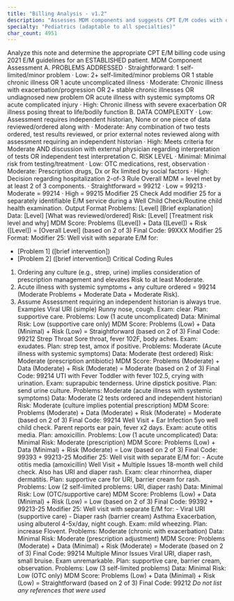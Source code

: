 ```yaml
---
title: "Billing Analysis - v1.2"
description: "Assesses MDM components and suggests CPT E/M codes with detailed reasoning."
specialty: "Pediatrics (adaptable to all specialties)"
char_count: 4951
---
```

Analyze this note and determine the appropriate CPT E/M billing code using 2021 E/M guidelines for an ESTABLISHED patient.
MDM Component Assessment
A. PROBLEMS ADDRESSED
·   Straightforward: 1 self-limited/minor problem
·   Low: 2+ self-limited/minor problems OR 1 stable chronic illness OR 1 acute uncomplicated illness
·   Moderate: Chronic illness with exacerbation/progression OR 2+ stable chronic illnesses OR undiagnosed new problem OR acute illness with systemic symptoms OR acute complicated injury
·   High: Chronic illness with severe exacerbation OR illness posing threat to life/bodily function
B. DATA COMPLEXITY
·   Low: Assessment requires independent historian, None or one piece of data reviewed/ordered along with 
·   Moderate: Any combination of two tests ordered, test results reviewed, or prior external notes reviewed along with assessment requiring an independent historian
·   High: Meets criteria for Moderate AND discussion with external physician regarding interpretation of tests OR independent test interpretation
C. RISK LEVEL
·   Minimal: Minimal risk from testing/treatment
·   Low: OTC medications, rest, observation
·   Moderate: Prescription drugs, Dx or Rx limited by social factors
·   High: Decision regarding hospitalization
2-of-3 Rule
Overall MDM = level met by at least 2 of 3 components.
·   Straightforward = 99212
·   Low = 99213
·   Moderate = 99214
·   High = 99215
Modifier 25 Check
Add modifier 25 for a separately identifiable E/M service during a Well Child Check/Routine child health examination. 
Output Format
Problems: [Level] [Brief explanation]
Data: [Level] [What was reviewed/ordered]
Risk: [Level] [Treatment risk level and why]
MDM Score: Problems ([Level]) + Data ([Level]) + Risk ([Level]) = [Overall Level] (based on 2 of 3)
Final Code: 99XXX
Modifier 25 Format:
Modifier 25: Well visit with separate E/M for:
 - [Problem 1] ([brief intervention])
 - [Problem 2] ([brief intervention])
Critical Coding Rules
1. Ordering any culture (e.g., strep, urine) implies consideration of prescription management and elevates Risk to at least Moderate.
2. Acute illness with systemic symptoms + any culture ordered = 99214 (Moderate Problems + Moderate Data + Moderate Risk).
3. Assume Assessment requiring an independent historian is always true.
Examples
Viral URI (simple) Runny nose, cough. Exam: clear. Plan: supportive care.
Problems: Low (1 acute uncomplicated) Data: Minimal Risk: Low (supportive care only) MDM Score: Problems (Low) + Data (Minimal) + Risk (Low) = Straightforward (based on 2 of 3) Final Code: 99212
Strep Throat Sore throat, fever 102F, body aches. Exam: exudates. Plan: strep test, amox if positive.
Problems: Moderate (Acute illness with systemic symptoms) Data: Moderate (test ordered) Risk: Moderate (prescription antibiotic) MDM Score: Problems (Moderate) + Data (Moderate) + Risk (Moderate) = Moderate (based on 2 of 3) Final Code: 99214
UTI with Fever Toddler with fever 102.5, crying with urination. Exam: suprapubic tenderness. Urine dipstick positive. Plan: send urine culture.
Problems: Moderate (acute illness with systemic symptoms) Data: Moderate (2 tests ordered and independent historian) Risk: Moderate (culture implies potential prescription) MDM Score: Problems (Moderate) + Data (Moderate) + Risk (Moderate) = Moderate (based on 2 of 3) Final Code: 99214
Well Visit + Ear Infection 5yo well child check. Parent reports ear pain, fever x2 days. Exam: acute otitis media. Plan: amoxicillin.
Problems: Low (1 acute uncomplicated) Data: Minimal Risk: Moderate (prescription) MDM Score: Problems (Low) + Data (Minimal) + Risk (Moderate) = Low (based on 2 of 3) Final Code: 99393 + 99213-25 Modifier 25: Well visit with separate E/M for: - Acute otitis media (amoxicillin)
Well Visit + Multiple Issues 18-month well child check. Also has URI and diaper rash. Exam: clear rhinorrhea, diaper dermatitis. Plan: supportive care for URI, barrier cream for rash.
Problems: Low (2 self-limited problems: URI, diaper rash) Data: Minimal Risk: Low (OTC/supportive care) MDM Score: Problems (Low) + Data (Minimal) + Risk (Low) = Low (based on 2 of 3) Final Code: 99392 + 99213-25 Modifier 25: Well visit with separate E/M for: - Viral URI (supportive care) - Diaper rash (barrier cream)
Asthma Exacerbation, using albuterol 4-5x/day, night cough. Exam: mild wheezing. Plan: increase Flovent.
Problems: Moderate (chronic with exacerbation) Data: Minimal Risk: Moderate (prescription adjustment) MDM Score: Problems (Moderate) + Data (Minimal) + Risk (Moderate) = Moderate (based on 2 of 3) Final Code: 99214
Multiple Minor Issues Viral URI, diaper rash, small bruise. Exam unremarkable. Plan: supportive care, barrier cream, observation.
Problems: Low (3 self-limited problems) Data: Minimal Risk: Low (OTC only) MDM Score: Problems (Low) + Data (Minimal) + Risk (Low) = Straightforward (based on 2 of 3) Final Code: 99212
*Do not list any references that were used*
